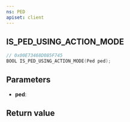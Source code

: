 ```yaml
---
ns: PED
apiset: client
---
```

## IS_PED_USING_ACTION_MODE

```c
// 0x00E73468D085F745
BOOL IS_PED_USING_ACTION_MODE(Ped ped);
```


## Parameters
* **ped**:

## Return value

